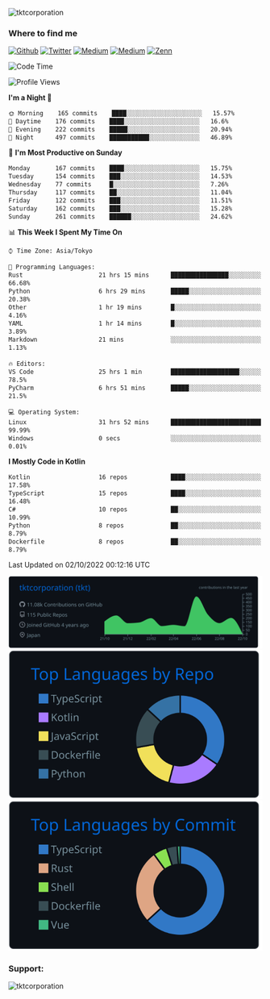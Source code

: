 <p align="left"> <img src="https://komarev.com/ghpvc/?username=tktcorporation&label=Profile%20views&color=0e75b6&style=flat" alt="tktcorporation" /> </p>

<h3>Where to find me</h3>
<p>
<a href="https://github.com/tktcorporation" target="_blank"><img alt="Github" src="https://img.shields.io/badge/GitHub-%2312100E.svg?&style=for-the-badge&logo=Github&logoColor=white" /></a>
<a href="https://twitter.com/tktcorporation" target="_blank"><img alt="Twitter" src="https://img.shields.io/badge/twitter-%231DA1F2.svg?&style=for-the-badge&logo=twitter&logoColor=white" /></a>
<a href="https://www.linkedin.com/in/tktcorporation" target="_blank"><img alt="Medium" src="https://img.shields.io/badge/linkdin-0a66c2.svg?&style=for-the-badge&logo=linkedin&logoColor=white" /></a>
<a href="https://qiita.com/tktcorporation" target="_blank"><img alt="Medium" src="https://img.shields.io/badge/qiita-55C500.svg?&style=for-the-badge&logo=qiita&logoColor=white" /></a>
<a href="https://zenn.dev/tktcorporation" target="_blank"><img alt="Zenn" src="https://img.shields.io/badge/Zenn-3EA8FF.svg?&style=for-the-badge&logo=Zenn&logoColor=white" /></a>
</p>
  
<!--START_SECTION:waka-->
![Code Time](http://img.shields.io/badge/Code%20Time-584%20hrs%2047%20mins-blue)

![Profile Views](http://img.shields.io/badge/Profile%20Views-2-blue)

**I'm a Night 🦉** 

```text
🌞 Morning    165 commits    ████░░░░░░░░░░░░░░░░░░░░░   15.57% 
🌆 Daytime    176 commits    ████░░░░░░░░░░░░░░░░░░░░░   16.6% 
🌃 Evening    222 commits    █████░░░░░░░░░░░░░░░░░░░░   20.94% 
🌙 Night      497 commits    ███████████░░░░░░░░░░░░░░   46.89%

```
📅 **I'm Most Productive on Sunday** 

```text
Monday       167 commits    ████░░░░░░░░░░░░░░░░░░░░░   15.75% 
Tuesday      154 commits    ███░░░░░░░░░░░░░░░░░░░░░░   14.53% 
Wednesday    77 commits     █░░░░░░░░░░░░░░░░░░░░░░░░   7.26% 
Thursday     117 commits    ██░░░░░░░░░░░░░░░░░░░░░░░   11.04% 
Friday       122 commits    ███░░░░░░░░░░░░░░░░░░░░░░   11.51% 
Saturday     162 commits    ███░░░░░░░░░░░░░░░░░░░░░░   15.28% 
Sunday       261 commits    ██████░░░░░░░░░░░░░░░░░░░   24.62%

```


📊 **This Week I Spent My Time On** 

```text
⌚︎ Time Zone: Asia/Tokyo

💬 Programming Languages: 
Rust                     21 hrs 15 mins      ████████████████░░░░░░░░░   66.68% 
Python                   6 hrs 29 mins       █████░░░░░░░░░░░░░░░░░░░░   20.38% 
Other                    1 hr 19 mins        █░░░░░░░░░░░░░░░░░░░░░░░░   4.16% 
YAML                     1 hr 14 mins        █░░░░░░░░░░░░░░░░░░░░░░░░   3.89% 
Markdown                 21 mins             ░░░░░░░░░░░░░░░░░░░░░░░░░   1.13%

🔥 Editors: 
VS Code                  25 hrs 1 min        ███████████████████░░░░░░   78.5% 
PyCharm                  6 hrs 51 mins       █████░░░░░░░░░░░░░░░░░░░░   21.5%

💻 Operating System: 
Linux                    31 hrs 52 mins      █████████████████████████   99.99% 
Windows                  0 secs              ░░░░░░░░░░░░░░░░░░░░░░░░░   0.01%

```

**I Mostly Code in Kotlin** 

```text
Kotlin                   16 repos            ████░░░░░░░░░░░░░░░░░░░░░   17.58% 
TypeScript               15 repos            ████░░░░░░░░░░░░░░░░░░░░░   16.48% 
C#                       10 repos            ██░░░░░░░░░░░░░░░░░░░░░░░   10.99% 
Python                   8 repos             ██░░░░░░░░░░░░░░░░░░░░░░░   8.79% 
Dockerfile               8 repos             ██░░░░░░░░░░░░░░░░░░░░░░░   8.79%

```



 Last Updated on 02/10/2022 00:12:16 UTC
<!--END_SECTION:waka-->

[![](https://raw.githubusercontent.com/tktcorporation/tktcorporation/master/profile-summary-card-output/github_dark/0-profile-details.svg)](https://github.com/vn7n24fzkq/github-profile-summary-cards)
[![](https://raw.githubusercontent.com/tktcorporation/tktcorporation/master/profile-summary-card-output/github_dark/1-repos-per-language.svg)](https://github.com/vn7n24fzkq/github-profile-summary-cards) [![](https://raw.githubusercontent.com/tktcorporation/tktcorporation/master/profile-summary-card-output/github_dark/2-most-commit-language.svg)](https://github.com/vn7n24fzkq/github-profile-summary-cards)

<h3 align="left">Support:</h3>
<p><a href="https://www.buymeacoffee.com/tktcorporation"> <img align="left" src="https://cdn.buymeacoffee.com/buttons/v2/default-yellow.png" height="50" width="210" alt="tktcorporation" /></a></p><br><br>
